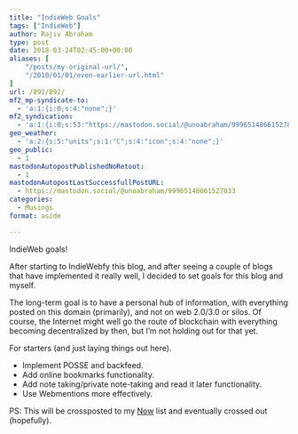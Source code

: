 ```yaml
---
title: "IndieWeb Goals"
tags: ["IndieWeb"]
author: Rajiv Abraham
type: post
date: 2018-03-24T02:45:00+00:00
aliases: [
    "/posts/my-original-url/",
    "/2010/01/01/even-earlier-url.html"
]
url: /892/892/
mf2_mp-syndicate-to:
  - 'a:1:{i:0;s:4:"none";}'
mf2_syndication:
  - 'a:1:{i:0;s:53:"https://mastodon.social/@unoabraham/99965148661527833";}'
geo_weather:
  - 'a:2:{s:5:"units";s:1:"C";s:4:"icon";s:4:"none";}'
geo_public:
  - 1
mastodonAutopostPublishedNoRetoot:
  - 1
mastodonAutopostLastSuccessfullPostURL:
  - https://mastodon.social/@unoabraham/99965148661527833
categories:
  - Musings
format: aside

---
```

IndieWeb goals!

<p style="text-align: left;">
  After starting to IndieWebfy this blog, and after seeing a couple of blogs that have implemented it really well, I decided to set goals for this blog and myself.
</p>

<p style="text-align: left;">
  The long-term goal is to have a personal hub of information, with everything posted on this domain (primarily), and not on web 2.0/3.0 or silos. Of course, the Internet might well go the route of blockchain with everything becoming decentralized by then, but I&#8217;m not holding out for that yet.
</p>

<p style="text-align: left;">
  For starters (and just laying things out here).
</p>

<ul style="text-align: left;">
  <li>
    Implement POSSE and backfeed.
  </li>
  <li>
    Add online bookmarks functionality.
  </li>
  <li>
    Add note taking/private note-taking and read it later functionality.
  </li>
  <li>
    Use Webmentions more effectively.
  </li>
</ul>

<p style="text-align: left;">
  PS: This will be crossposted to my <a href="https://abraham.red/now/" target="_blank" rel="noopener">Now</a> list and eventually crossed out (hopefully).
</p>